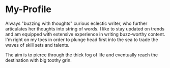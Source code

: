 # My-Profile


Always "buzzing with thoughts" curious eclectic writer, who further articulates her thoughts into string of words. I like to stay updated on trends and am equipped with extensive experience in writing buzz-worthy content.
I'm right on my toes in order to plunge head first into the sea to trade the waves of skill sets and talents.


The aim is to pierce through the thick fog of life and eventually reach the destination with big toothy grin.
